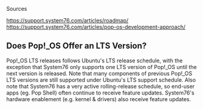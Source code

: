 Sources

https://support.system76.com/articles/roadmap/
https://support.system76.com/articles/pop-os-development-approach/

## Does Pop!_OS Offer an LTS Version?

Pop!_OS LTS releases follows Ubuntu's LTS release schedule, with the exception that System76 only supports one LTS version of Pop!_OS until the next version is released. Note that many components of previous Pop!_OS LTS versions are still supported under Ubuntu's LTS support schedule. Also note that System76 has a very active rolling-release schedule, so end-user apps (eg. Pop Shell) often continue to receive feature updates. System76's hardware enablement (e.g. kernel & drivers) also receive feature updates.   